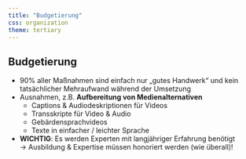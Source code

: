 ```yaml
---
title: "Budgetierung"
css: organization
theme: tertiary
---
```

## Budgetierung

- 90% aller Maßnahmen sind einfach nur „gutes Handwerk“ und kein tatsächlicher Mehraufwand während der Umsetzung
- Ausnahmen, z.B. **Aufbereitung von Medienalternativen**
    - Captions & Audiodeskriptionen für Videos
    - Transskripte für Video & Audio
    - Gebärdensprachvideos
    - Texte in einfacher / leichter Sprache
- <strong>WICHTIG</strong>: Es werden Experten mit langjähriger Erfahrung benötigt<br/>→ Ausbildung & Expertise müssen honoriert werden (wie überall)!
